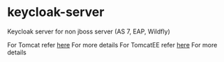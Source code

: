 # keycloak-server
Keycloak server for non jboss server (AS 7, EAP, Wildfly)

For Tomcat refer [here](https://reachmnadeem.wordpress.com/2015/01/14/deploying-keycloak-in-tomcat/) For more details
For TomcatEE refer [here](https://reachmnadeem.wordpress.com/2015/01/14/deploying-keycloak-in-tomee/) For more details
